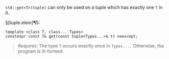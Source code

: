 `std::get<T>(tuple)` can only be used on a tuple which has exactly one `T` in it.

§[tuple.elem]¶5:

    template <class T, class... Types>
    constexpr const T& get(const tuple<Types...>& t) noexcept;

> *Requires:* The type `T` occurs exactly once in `Types....` Otherwise, the program is ill-formed.